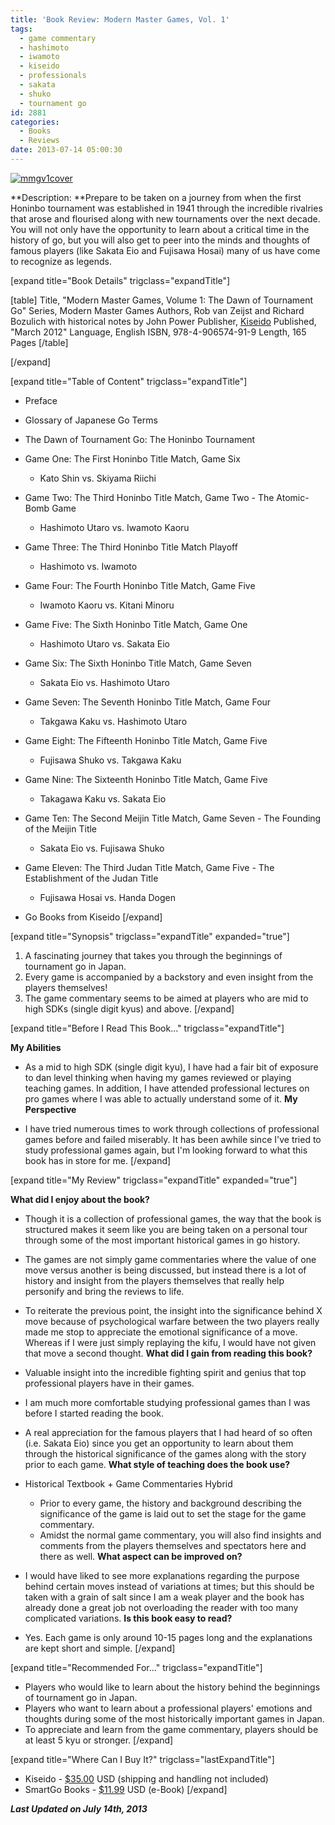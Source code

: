 ```yaml
---
title: 'Book Review: Modern Master Games, Vol. 1'
tags:
  - game commentary
  - hashimoto
  - iwamoto
  - kiseido
  - professionals
  - sakata
  - shuko
  - tournament go
id: 2881
categories:
  - Books
  - Reviews
date: 2013-07-14 05:00:30
---
```


[![mmgv1cover](http://www.bengozen.com/wp-content/uploads/2013/06/mmgv1cover.jpg)](http://www.bengozen.com/wp-content/uploads/2013/06/mmgv1cover.jpg)

**Description: **Prepare to be taken on a journey from when the first Honinbo tournament was established in 1941 through the incredible rivalries that arose and flourised along with new tournaments over the next decade. You will not only have the opportunity to learn about a critical time in the history of go, but you will also get to peer into the minds and thoughts of famous players (like Sakata Eio and Fujisawa Hosai) many of us have come to recognize as legends.

<!--more-->

[expand title="Book Details" trigclass="expandTitle"]

[table]
Title, "Modern Master Games, Volume 1: The Dawn of Tournament Go"
Series, Modern Master Games
Authors, Rob van Zeijst and Richard Bozulich with historical notes by John Power
Publisher, [Kiseido](http://www.kiseido.com)
Published, "March 2012"
Language, English
ISBN, 978-4-906574-91-9
Length, 165 Pages
[/table]

[/expand]

[expand title="Table of Content" trigclass="expandTitle"]

*   Preface
*   Glossary of Japanese Go Terms
*   The Dawn of Tournament Go: The Honinbo Tournament
*   Game One: The First Honinbo Title Match, Game Six

    *   Kato Shin vs. Skiyama Riichi

*   Game Two: The Third Honinbo Title Match, Game Two - The Atomic-Bomb Game

    *   Hashimoto Utaro vs. Iwamoto Kaoru

*   Game Three: The Third Honinbo Title Match Playoff

    *   Hashimoto vs. Iwamoto

*   Game Four: The Fourth Honinbo Title Match, Game Five

    *   Iwamoto Kaoru vs. Kitani Minoru

*   Game Five: The Sixth Honinbo Title Match, Game One

    *   Hashimoto Utaro vs. Sakata Eio

*   Game Six: The Sixth Honinbo Title Match, Game Seven

    *   Sakata Eio vs. Hashimoto Utaro

*   Game Seven: The Seventh Honinbo Title Match, Game Four

    *   Takgawa Kaku vs. Hashimoto Utaro

*   Game Eight: The Fifteenth Honinbo Title Match, Game Five

    *   Fujisawa Shuko vs. Takgawa Kaku

*   Game Nine: The Sixteenth Honinbo Title Match, Game Five

    *   Takagawa Kaku vs. Sakata Eio

*   Game Ten: The Second Meijin Title Match, Game Seven - The Founding of the Meijin Title

    *   Sakata Eio vs. Fujisawa Shuko

*   Game Eleven: The Third Judan Title Match, Game Five - The Establishment of the Judan Title

    *   Fujisawa Hosai vs. Handa Dogen

*   Go Books from Kiseido
[/expand]

[expand title="Synopsis" trigclass="expandTitle" expanded="true"]

1.  A fascinating journey that takes you through the beginnings of tournament go in Japan.
2.  Every game is accompanied by a backstory and even insight from the players themselves!
3.  The game commentary seems to be aimed at players who are mid to high SDKs (single digit kyus) and above.
[/expand]

[expand title="Before I Read This Book..." trigclass="expandTitle"]

**My Abilities**

*   As a mid to high SDK (single digit kyu), I have had a fair bit of exposure to dan level thinking when having my games reviewed or playing teaching games. In addition, I have attended professional lectures on pro games where I was able to actually understand some of it.
**My Perspective**

*   I have tried numerous times to work through collections of professional games before and failed miserably. It has been awhile since I've tried to study professional games again, but I'm looking forward to what this book has in store for me.
[/expand]

[expand title="My Review" trigclass="expandTitle" expanded="true"]

**What did I enjoy about the book?**

*   Though it is a collection of professional games, the way that the book is structured makes it seem like you are being taken on a personal tour through some of the most important historical games in go history.
*   The games are not simply game commentaries where the value of one move versus another is being discussed, but instead there is a lot of history and insight from the players themselves that really help personify and bring the reviews to life.
*   To reiterate the previous point, the insight into the significance behind X move because of psychological warfare between the two players really made me stop to appreciate the emotional significance of a move. Whereas if I were just simply replaying the kifu, I would have not given that move a second thought.
**What did I gain from reading this book?**

*   Valuable insight into the incredible fighting spirit and genius that top professional players have in their games.
*   I am much more comfortable studying professional games than I was before I started reading the book.
*   A real appreciation for the famous players that I had heard of so often (i.e. Sakata Eio) since you get an opportunity to learn about them through the historical significance of the games along with the story prior to each game.
**What style of teaching does the book use?**

*   Historical Textbook + Game Commentaries Hybrid

    *   Prior to every game, the history and background describing the significance of the game is laid out to set the stage for the game commentary.
    *   Amidst the normal game commentary, you will also find insights and comments from the players themselves and spectators here and there as well.
**What aspect can be improved on?**

*   I would have liked to see more explanations regarding the purpose behind certain moves instead of variations at times; but this should be taken with a grain of salt since I am a weak player and the book has already done a great job not overloading the reader with too many complicated variations.
**Is this book easy to read?**

*   Yes. Each game is only around 10-15 pages long and the explanations are kept short and simple.
[/expand]

[expand title="Recommended For..." trigclass="expandTitle"]

*   Players who would like to learn about the history behind the beginnings of tournament go in Japan.
*   Players who want to learn about a professional players' emotions and thoughts during some of the most historically important games in Japan.
*   To appreciate and learn from the game commentary, players should be at least 5 kyu or stronger.
[/expand]

[expand title="Where Can I Buy It?" trigclass="lastExpandTitle"]

*   Kiseido - [$35.00](http://www.kiseido.com/go_books.htm "Kiseido Purchase Link") USD (shipping and handling not included)
*   SmartGo Books - [$11.99](http://www.smartgo.com/books.htm "SmartGo Books") USD (e-Book)
[/expand]

_**Last Updated on July 14th, 2013**_